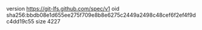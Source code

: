 version https://git-lfs.github.com/spec/v1
oid sha256:bbdb08e1d655ee275f709e8b8e6275c2449a2498c48cef6f2ef4f9dc4dd19c55
size 4227

